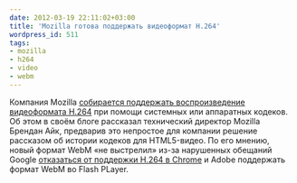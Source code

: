 ```yaml
---
date: 2012-03-19 22:11:02+03:00
title: 'Mozilla готова поддержать видеоформат H.264'
wordpress_id: 511
tags:
- mozilla
- h264
- video
- webm
---
```


Компания Mozilla [собирается поддержать воспроизведение видеоформата H.264][1] при помощи системных или аппаратных кодеков. Об этом в своём блоге рассказал технический директор Mozilla Брендан Айк, предварив это непростое для компании решение рассказом об истории кодеков для HTML5-видео. По его мнению, новый формат WebM «не выстрелил» из-за нарушенных обещаний Google [отказаться от поддержки H.264 в Chrome][2] и Adobe поддержать формат WebM во Flash PLayer.

[1]: http://brendaneich.com/2012/03/video-mobile-and-the-open-web/
[2]: http://web-standards.ru/news/295/
